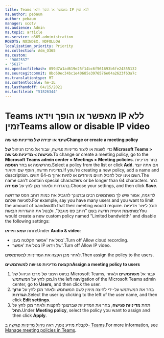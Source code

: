 ```yaml
---
title: Teams מאפשר או הופך וידאו IP ללא זמין
ms.author: pebaum
author: pebaum
manager: scotv
ms.audience: Admin
ms.topic: article
ms.service: o365-administration
ROBOTS: NOINDEX, NOFOLLOW
localization_priority: Priority
ms.collection: Adm_O365
ms.custom:
- "9002537"
- "5617"
ms.openlocfilehash: 059d7a1ad619e25f14bc6f561693b6fe24355132
ms.sourcegitcommit: 8bc60ec34bc1e40685e3976576e04a2623f63a7c
ms.translationtype: MT
ms.contentlocale: he-IL
ms.lasthandoff: 04/15/2021
ms.locfileid: "51826344"
---
```

# <a name="teams-allow-or-disable-ip-video"></a><span data-ttu-id="ff249-102">Teams מאפשר או הופך וידאו IP ללא זמין</span><span class="sxs-lookup"><span data-stu-id="ff249-102">Teams allow or disable IP video</span></span>

<span data-ttu-id="ff249-103">**שינוי או יצירה של מדיניות פגישה**</span><span class="sxs-lookup"><span data-stu-id="ff249-103">**Change or create a meeting policy**</span></span>

<span data-ttu-id="ff249-104">כדי לשנות או ליצור מדיניות פגישה, עבור אל מרכז הניהול **של Microsoft Teams > פגישות > מדיניות פגישה**.</span><span class="sxs-lookup"><span data-stu-id="ff249-104">To change or create a meeting policy, go to the **Microsoft Teams admin center > Meetings > Meeting policies**.</span></span> <span data-ttu-id="ff249-105">בחר מדיניות מהרשימה או בחר **הוספה**.</span><span class="sxs-lookup"><span data-stu-id="ff249-105">Select a policy from the list or click **Add**.</span></span> <span data-ttu-id="ff249-106">אם אתה יוצר מדיניות חדשה, הוסף שם ותיאור.</span><span class="sxs-lookup"><span data-stu-id="ff249-106">If you're creating a new policy, add a name and description.</span></span> <span data-ttu-id="ff249-107">השם אינו יכול להכיל תווים מיוחדים או להיות ארוך מ-64 תווים.</span><span class="sxs-lookup"><span data-stu-id="ff249-107">The name can't contain special characters or be longer than 64 characters.</span></span> <span data-ttu-id="ff249-108">בחר בהגדרות ולאחר מכן לחץ על **שמירה**.</span><span class="sxs-lookup"><span data-stu-id="ff249-108">Choose your settings, and then click **Save**.</span></span>

<span data-ttu-id="ff249-109">לדוגמה, אמור שיש לך משתמשים רבים וברצונך להגביל את כמות רוחב הפס שדרושה לפגישה שלהם.</span><span class="sxs-lookup"><span data-stu-id="ff249-109">For example, say you have many users and you want to limit the amount of bandwidth that their meeting would require.</span></span> <span data-ttu-id="ff249-110">תוכל ליצור מדיניות מותאמת אישית חדשה בשם "רוחב פס מוגבל", ולבטל את ההגדרות הבאות:</span><span class="sxs-lookup"><span data-stu-id="ff249-110">You would create a new custom policy named "Limited bandwidth" and disable the following settings:</span></span>

<span data-ttu-id="ff249-111">תחת **שמע ווידאו**:</span><span class="sxs-lookup"><span data-stu-id="ff249-111">Under **Audio & video**:</span></span>

- <span data-ttu-id="ff249-112">בטל את 'אפשר הקלטה בענן'.</span><span class="sxs-lookup"><span data-stu-id="ff249-112">Turn off Allow cloud recording.</span></span>
- <span data-ttu-id="ff249-113">בטל את 'אפשר IP של וידאו'.</span><span class="sxs-lookup"><span data-stu-id="ff249-113">Turn off Allow IP video.</span></span>

<span data-ttu-id="ff249-114">לאחר מכן הקצה את המדיניות למשתמשים.</span><span class="sxs-lookup"><span data-stu-id="ff249-114">Then assign the policy to the users.</span></span>

<span data-ttu-id="ff249-115">**הקצאת מדיניות פגישה למשתמשים**</span><span class="sxs-lookup"><span data-stu-id="ff249-115">**Assign a meeting policy to users**</span></span>

1. <span data-ttu-id="ff249-116">בניווט הימני של מרכז הניהול של Microsoft Teams, עבור אל **משתמשים** ולאחר מכן לחץ על המשתמש.</span><span class="sxs-lookup"><span data-stu-id="ff249-116">In the left navigation of the Microsoft Teams admin center, go to **Users**, and then click the user.</span></span>
2. <span data-ttu-id="ff249-117">בחר את המשתמש על-ידי לחיצה מימין לשם המשתמש ולאחר מכן לחץ על **ערוך הגדרות**.</span><span class="sxs-lookup"><span data-stu-id="ff249-117">Select the user by clicking to the left of the user name, and then click **Edit settings**.</span></span>
3. <span data-ttu-id="ff249-118">תחת **מדיניות פגישה**, בחר את המדיניות שברצונך להקצות ולאחר מכן לחץ על **החל**.</span><span class="sxs-lookup"><span data-stu-id="ff249-118">Under **Meeting policy**, select the policy you want to assign and then click **Apply**.</span></span>

<span data-ttu-id="ff249-119">לקבלת מידע נוסף, ראה [ניהול מדיניות פגישה ב- Teams](https://docs.microsoft.com/microsoftteams/meeting-policies-in-teams).</span><span class="sxs-lookup"><span data-stu-id="ff249-119">For more information, see [Manage meeting policies in Teams](https://docs.microsoft.com/microsoftteams/meeting-policies-in-teams).</span></span>
